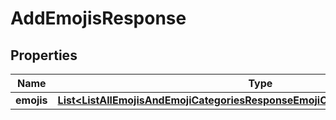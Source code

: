 

# AddEmojisResponse


## Properties

| Name | Type | Description | Notes |
|------------ | ------------- | ------------- | -------------|
|**emojis** | [**List&lt;ListAllEmojisAndEmojiCategoriesResponseEmojiCategoriesInnerEmojisInner&gt;**](ListAllEmojisAndEmojiCategoriesResponseEmojiCategoriesInnerEmojisInner.md) |  |  [optional] |



